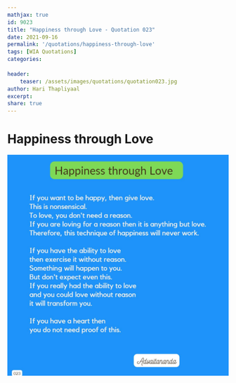 ```yaml
---
mathjax: true
id: 9023
title: "Happiness through Love - Quotation 023"
date: 2021-09-16
permalink: '/quotations/happiness-through-love'
tags: [WIA Quotations] 
categories: 

header:
    teaser: /assets/images/quotations/quotation023.jpg
author: Hari Thapliyaal 
excerpt:
share: true 
---
```


# Happiness through Love

![Happiness through Love](/assets/images/quotations/quotation023.jpg)

